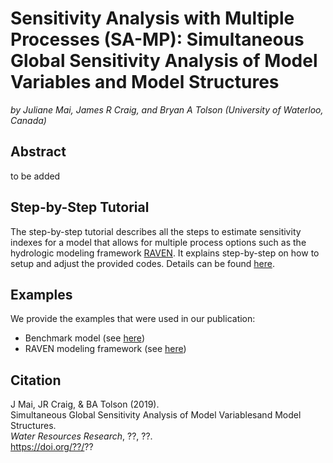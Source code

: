 # Sensitivity Analysis with Multiple Processes (SA-MP): Simultaneous Global Sensitivity Analysis of Model Variables and Model Structures
*by Juliane Mai, James R Craig, and Bryan A Tolson (University of Waterloo, Canada)*

## Abstract
to be added

## Step-by-Step Tutorial
The step-by-step tutorial describes all the steps to estimate sensitivity indexes for a model that allows for multiple process options such as the hydrologic modeling framework [RAVEN](http://raven.uwaterloo.ca). It explains step-by-step on how to setup and adjust the provided codes. Details can be found [here](https://github.com/julemai/SA-MP/wiki/Step-by-Step-Tutorial).

## Examples
We provide the examples that were used in our publication:
- Benchmark model (see [here](https://github.com/julemai/SA-MP/wiki/Examples#benchmark-model))
- RAVEN modeling framework (see [here](https://github.com/julemai/MVA/wiki/Examples#raven-modeling-framework))

## Citation
J Mai, JR Craig, & BA Tolson (2019). <br>
Simultaneous Global Sensitivity Analysis of Model Variablesand Model Structures. <br>
*Water Resources Research*, ??, ??.<br>
https://doi.org/??/??
